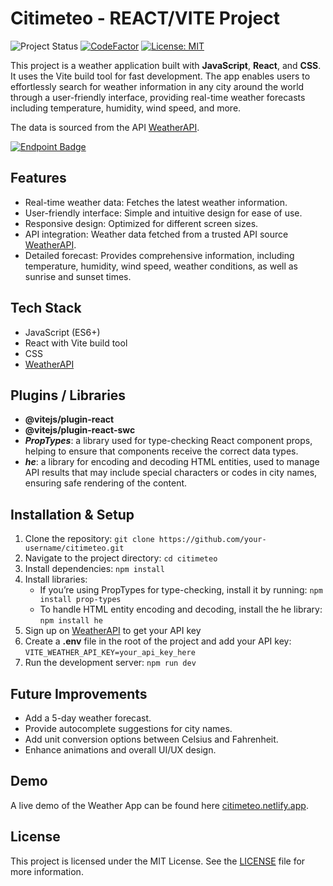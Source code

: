 # Citimeteo - REACT/VITE Project

![Project Status](https://img.shields.io/badge/Project%20Status-In%20Progress-orange?style=flat-square)
[![CodeFactor](https://www.codefactor.io/repository/github/lindabgaa/citimeteo/badge?style=flat-square)](https://www.codefactor.io/repository/github/lindabgaa/citimeteo)
[![License: MIT](https://img.shields.io/badge/License-MIT-blue?style=flat-square)](LICENSE) <br>

This project is a weather application built with **JavaScript**, **React**, and **CSS**. It uses the Vite build tool for fast development. The app enables users to effortlessly search for weather information in any city around the world through a user-friendly interface, providing real-time weather forecasts including temperature, humidity, wind speed, and more. <br>

The data is sourced from the API [WeatherAPI](https://www.weatherapi.com/). <br>

[![Endpoint Badge](https://img.shields.io/endpoint?url=https%3A%2F%2Fcitimeteo.netlify.app%2F.netlify%2Ffunctions%2FgetApiStatus&style=for-the-badge)](https://stats.uptimerobot.com/Upe7finkYZ/797784086)

## Features

- Real-time weather data: Fetches the latest weather information.
- User-friendly interface: Simple and intuitive design for ease of use.
- Responsive design: Optimized for different screen sizes.
- API integration: Weather data fetched from a trusted API source [WeatherAPI](https://www.weatherapi.com/).
- Detailed forecast: Provides comprehensive information, including temperature, humidity, wind speed, weather conditions, as well as sunrise and sunset times.

## Tech Stack

- JavaScript (ES6+)
- React with Vite build tool
- CSS
- [WeatherAPI](https://www.weatherapi.com/)

## Plugins / Libraries

- **@vitejs/plugin-react**
- **@vitejs/plugin-react-swc**
- **_PropTypes_**: a library used for type-checking React component props, helping to ensure that components receive the correct data types.
- **_he_**: a library for encoding and decoding HTML entities, used to manage API results that may include special characters or codes in city names, ensuring safe rendering of the content.

## Installation & Setup

1. Clone the repository: `git clone https://github.com/your-username/citimeteo.git`
2. Navigate to the project directory: `cd citimeteo`
3. Install dependencies: `npm install`
4. Install libraries:
   - If you’re using PropTypes for type-checking, install it by running: `npm install prop-types`
   - To handle HTML entity encoding and decoding, install the he library: `npm install he`
5. Sign up on [WeatherAPI](https://www.weatherapi.com/) to get your API key
6. Create a **.env** file in the root of the project and add your API key: `VITE_WEATHER_API_KEY=your_api_key_here`
7. Run the development server: `npm run dev`

## Future Improvements

- Add a 5-day weather forecast.
- Provide autocomplete suggestions for city names.
- Add unit conversion options between Celsius and Fahrenheit.
- Enhance animations and overall UI/UX design.

## Demo

A live demo of the Weather App can be found here [citimeteo.netlify.app](https://citimeteo.netlify.app/).

## License

This project is licensed under the MIT License. See the [LICENSE](LICENSE) file for more information.
